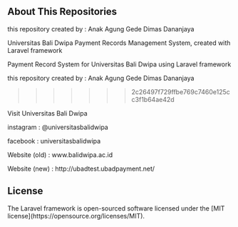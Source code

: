 ## About This Repositories
<p>this repository created by : Anak Agung Gede Dimas Dananjaya</p>

Universitas Bali Dwipa Payment Records Management System, created with Laravel framework

Payment Record System for Universitas Bali Dwipa using Laravel framework
<p>this repository created by : Anak Agung Gede Dimas Dananjaya</p>

>>>>>>> 2c26497f729ffbe769c7460e125cc3f1b64ae42d

Visit Universitas Bali Dwipa
<p>instagram     : @universitasbalidwipa</p>
<p>facebook      : universitasbalidwipa</p>
<p>Website (old)      : www.balidwipa.ac.id</p>
<p>Website (new)      : http://ubadtest.ubadpayment.net/</p>


## License

<p>The Laravel framework is open-sourced software licensed under the [MIT license](https://opensource.org/licenses/MIT).</p>
